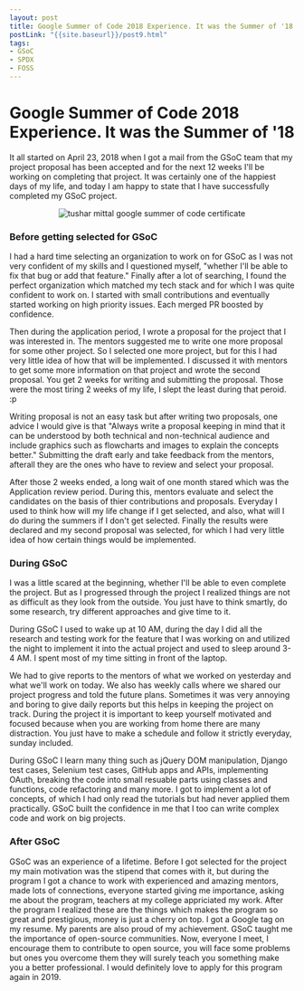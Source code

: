 ```yaml
---
layout: post
title: Google Summer of Code 2018 Experience. It was the Summer of '18
postLink: "{{site.baseurl}}/post9.html"
tags:
- GSoC
- SPDX
- FOSS
---
```


# Google Summer of Code 2018 Experience. It was the Summer of '18

It all started on April 23, 2018 when I got a mail from the GSoC team that my project proposal has been accepted and for the next 12 weeks I'll be working on completing that project. It was certainly one of the happiest days of my life, and today I am happy to state that I have successfully completed my GSoC project.

<center><img class="img-responsive" src="{{site.baseurl}}static/blog_images/GSoC_certificate.png" alt="tushar mittal google summer of code certificate"></center>

### Before getting selected for GSoC

I had a hard time selecting an organization to work on for GSoC as I was not very confident of my skills and I questioned myself, "whether I'll be able to fix that bug or add that feature." Finally after a lot of searching, I found the perfect organization which matched my tech stack and for which I was quite confident to work on. I started with small contributions and eventually started working on high priority issues. Each merged PR boosted by confidence.

Then during the application period, I wrote a proposal for the project that I was interested in. The mentors suggested me to write one more proposal for some other project. So I selected one more project, but for this I had very little idea of how that will be implemented. I discussed it with mentors to get some more information on that project and wrote the second proposal. You get 2 weeks for writing and submitting the proposal. Those were the most tiring 2 weeks of my life, I slept the least during that peroid. :p

Writing proposal is not an easy task but after writing two proposals, one advice I would give is that "Always write a proposal keeping in mind that it can be understood by both technical and non-technical audience and include graphics such as flowcharts and images to explain the concepts better." Submitting the draft early and take feedback from the mentors, afterall they are the ones who have to review and select your proposal.

After those 2 weeks ended, a long wait of one month stared which was the Application review period. During this, mentors evaluate and select the candidates on the basis of thier contributions and proposals. Everyday I used to think how will my life change if I get selected, and also, what will I do during the summers if I don't get selected. Finally the results were declared and my second proposal was selected, for which I had very little idea of how certain things would be implemented.

### During GSoC

I was a little scared at the beginning, whether I'll be able to even complete the project. But as I progressed through the project I realized things are not as difficult as they look from the outside. You just have to think smartly, do some research, try different approaches and give time to it.

During GSoC I used to wake up at 10 AM, during the day I did all the research and testing work for the feature that I was working on and utilized the night to implement it into the actual project and used to sleep around 3-4 AM. I spent most of my time sitting in front of the laptop.

We had to give reports to the mentors of what we worked on yesterday and what we'll work on today. We also has weekly calls where we shared our project progress and told the future plans. Sometimes it was very annoying and boring to give daily reports but this helps in keeping the project on track. During the project it is important to keep yourself motivated and focused because when you are working from home there are many distraction. You just have to make a schedule and follow it strictly everyday, sunday included.

During GSoC I learn many thing such as jQuery DOM manipulation, Django test cases, Selenium test cases, GitHub apps and APIs, implementing OAuth, breaking the code into small resuable parts using classes and functions, code refactoring and many more. I got to implement a lot of concepts, of which I had only read the tutorials but had never applied them practically. GSoC built the confidence in me that I too can write complex code and work on big projects.

### After GSoC

GSoC was an experience of a lifetime. Before I got selected for the project my main motivation was the stipend that comes with it, but during the program I got a chance to work with experienced and amazing mentors, made lots of connections, everyone started giving me importance, asking me about the program, teachers at my college appriciated my work. After the program I realized these are the things which makes the program so great and prestigious, money is just a cherry on top. I got a Google tag on my resume. My parents are also proud of my achievement. GSoC taught me the importance of open-source communities. Now, everyone I meet, I encourage them to contribute to open source, you will face some problems but ones you overcome them they will surely teach you something make you a better professional. I would definitely love to apply for this program again in 2019.
